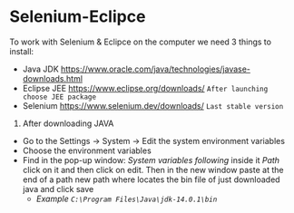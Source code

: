 # Selenium-Eclipce
To work with Selenium & Eclipce on the computer we need 3 things to install:
* Java JDK https://www.oracle.com/java/technologies/javase-downloads.html
* Eclipse JEE https://www.eclipse.org/downloads/ `After launching choose JEE package`
* Selenium https://www.selenium.dev/downloads/ `Last stable version`

1. After downloading JAVA 
  * Go to the Settings -> System -> Edit the system environment variables
  * Choose the environment variables
  * Find in the pop-up window: *System variables following* inside it *Path* click on it and then click on edit. Then in the new window paste at the end of a path new path where locates the bin file of just downloaded java and click save
     *  *Example `C:\Program Files\Java\jdk-14.0.1\bin`* 
